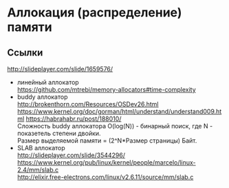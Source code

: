 # Аллокация (распределение) памяти

## Ссылки
http://slideplayer.com/slide/1659576/  
 
- линейный аллокатор  
https://github.com/mtrebi/memory-allocators#time-complexity
- buddy аллокатор  
http://brokenthorn.com/Resources/OSDev26.html  
https://www.kernel.org/doc/gorman/html/understand/understand009.html 
https://habrahabr.ru/post/188010/  
Сложность buddy аллокатора O(log(N)) - бинарный поиск, где N - показетель степени двойки.  
Размер выделяемой памяти = (2^N*Размер страницы) Байт.
- SLAB аллокатор  
http://slideplayer.com/slide/3544296/  
https://www.kernel.org/pub/linux/kernel/people/marcelo/linux-2.4/mm/slab.c  
http://elixir.free-electrons.com/linux/v2.6.11/source/mm/slab.c
